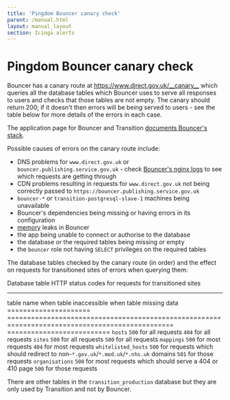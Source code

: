 ```yaml
---
title: 'Pingdom Bouncer canary check'
parent: /manual.html
layout: manual_layout
section: Icinga alerts
---
```


# Pingdom Bouncer canary check

Bouncer has a canary route at <https://www.direct.gov.uk/__canary__>
which queries all the database tables which Bouncer uses to serve all
responses to users and checks that those tables are not empty. The
canary should return 200; if it doesn't then errors will be being served
to users - see the table below for more details of the errors in each
case.

The application page for Bouncer and Transition [documents Bouncer's
stack](applications/bouncer-and-transition.html#bouncer-s-stack).

Possible causes of errors on the canary route include:

-   DNS problems for `www.direct.gov.uk` or
    `bouncer.publishing.service.gov.uk` - check [Bouncer's nginx
    logs](https://kibana.publishing.service.gov.uk/kibana/#/dashboard/elasticsearch/Bouncer)
    to see which requests are getting through
-   CDN problems resulting in requests for `www.direct.gov.uk` not being
    correctly passed to `https://bouncer.publishing.service.gov.uk`
-   `bouncer-*` or `transition-postgresql-slave-1` machines being
    unavailable
-   Bouncer's dependencies being missing or having errors in its
    configuration
-   [memory](https://graphite.publishing.service.gov.uk/render/?width=600&height=300&target=alias(dashed(constantLine(6442450944)),%22critical%22)&target=alias(dashed(constantLine(4294967296)),%22warning%22)&target=bouncer-*_redirector.processes-app-bouncer.ps_rss&from=-2days)
    leaks in Bouncer
-   the app being unable to connect or authorise to the database
-   the database or the required tables being missing or empty
-   the `bouncer` role not having `SELECT` privileges on the required
    tables

The database tables checked by the canary route (in order) and the
effect on requests for transitioned sites of errors when querying them:

  Database table          HTTP status codes for requests for transitioned sites
  ----------------------- -----------------------------------------------------------------------------------------------------------------------------
  table name              when table inaccessible when table missing data
  =====================   ================================================================================================ ==========================
  `hosts`                 `500` for all requests `404` for all requests
  `sites`                 `500` for all requests `500` for all requests
  `mappings`              `500` for most requests `404` for most requests
  `whitelisted_hosts`     `500` for requests which should redirect to non-`*.gov.uk`/`*.mod.uk`/`*.nhs.uk` domains `501` for those requests
  `organisations`         `500` for most requests which should serve a 404 or 410 page `500` for those requests

There are other tables in the `transition_production` database but they
are only used by Transition and not by Bouncer.

